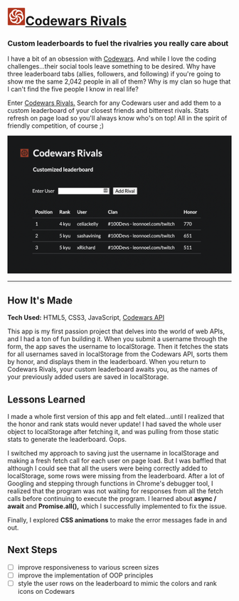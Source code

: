 # <a href="https://celiackelly.github.io/codewars-rivals/"><img src="/assets/codewars-logo.svg" height="40px" alt="Codewars logo">Codewars Rivals</a>
### Custom leaderboards to fuel the rivalries you really care about

I have a bit of an obsession with <a href="https://www.codewars.com/">Codewars</a>. And while I love the coding challenges...their social tools leave something to be desired. Why have three leaderboard tabs (allies, followers, and following) if you're going to show me the same 2,042 people in all of them? Why is my clan so huge that I can't find the five people I know in real life? 

Enter <a href="https://celiackelly.github.io/codewars-rivals/">Codewars Rivals.</a> Search for any Codewars user and add them to a custom leaderboard of your closest friends and bitterest rivals. Stats refresh on page load so you'll always know who's on top! All in the spirit of friendly competition, of course ;) 

<a href="https://celiackelly.github.io/codewars-rivals/"><img src="/assets/codewars-rivals-screenshot-cropped.png" alt="Screenshot of Codewars Rivals app"></a>

---

## How It's Made

**Tech Used:** HTML5, CSS3, JavaScript, [Codewars API](https://dev.codewars.com/#introduction)

This app is my first passion project that delves into the world of web APIs, and I had a ton of fun building it. When you submit a username through the form, the app saves the username to localStorage. Then it fetches the stats for all usernames saved in localStorage from the Codewars API, sorts them by honor, and displays them in the leaderboard. When you return to Codewars Rivals, your custom leaderboard awaits you, as the names of your previously added users are saved in localStorage. 

## Lessons Learned

I made a whole first version of this app and felt elated...until I realized that the honor and rank stats would never update! I had saved the whole user object to localStorage after fetching it, and was pulling from those static stats to generate the leaderboard. Oops. 

I switched my approach to saving just the username in localStorage and making a fresh fetch call for each user on page load. But I was baffled that although I could see that all the users were being correctly added to localStorage, some rows were missing from the leaderboard. After a lot of Googling and stepping through functions in Chrome's debugger tool, I realized that the program was not waiting for responses from all the fetch calls before continuing to execute the program. I learned about **async / await** and **Promise.all(),** which I successfully implemented to fix the issue. 

Finally, I explored **CSS animations** to make the error messages fade in and out. 

## Next Steps

- [ ] improve responsiveness to various screen sizes
- [ ] improve the implementation of OOP principles
- [ ] style the user rows on the leaderboard to mimic the colors and rank icons on Codewars

&nbsp;
